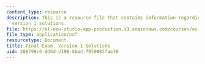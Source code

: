 ```yaml
---
content_type: resource
description: This is a resource file that contains information regarding final exam
  version 1 solutions.
file: https://ol-ocw-studio-app-production.s3.amazonaws.com/courses/ec-s01-internet-technology-in-local-and-global-communities-spring-2005-summer-2005/288799c0dd0dd1988bad7950085fae70_MITEC_S01S05_final_solu.pdf
file_type: application/pdf
resourcetype: Document
title: Final Exam, Version 1 Solutions
uid: 288799c0-dd0d-d198-8bad-7950085fae70
---
```

